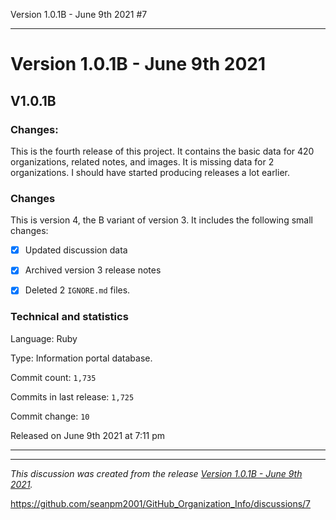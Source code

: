Version 1.0.1B - June 9th 2021 #7 


***

# Version 1.0.1B - June 9th 2021

## V1.0.1B

### Changes:

This is the fourth release of this project. It contains the basic data for 420 organizations, <!-- (fork count minus 2) !--> related notes, and images. It is missing data for 2 organizations. I should have started producing releases a lot earlier.

### Changes

This is version 4, the B variant of version 3. It includes the following small changes:

- [x] Updated discussion data

<!--
- [x] Added data for June 9th 2021

- [x] Added new documentation
!-->

- [x] Archived version 3 release notes

- [x] Deleted 2 `IGNORE.md` files.

### Technical and statistics

Language: Ruby

Type: Information portal database.

Commit count: `1,735`

Commits in last release: `1,725`

Commit change: `10`

Released on June 9th 2021 at 7:11 pm

***


<hr /><em>This discussion was created from the release <a href='https://github.com/seanpm2001/GitHub_Organization_Info/releases/tag/V1.0.1B'>Version 1.0.1B - June 9th 2021</a>.</em>

https://github.com/seanpm2001/GitHub_Organization_Info/discussions/7
